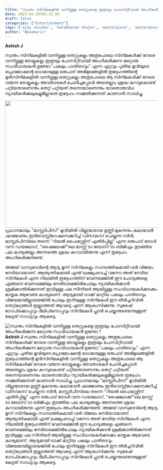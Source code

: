 ```yaml
---
title: "സ്വന്തം സിനിമകളിൽ വന്നിട്ടുള്ള തെറ്റുകളെ ഇത്രയും പോസിറ്റീവായി അംഗീകരിക്കുന്ന മറ്റൊരു സംവിധായകൻ ഉണ്ടോ ?"
date: 2023-03-20T05:31:54
draft: false
categories: ["Entertainment"]
tags: ['ajay vasudev', 'kalabhavan shajon', 'masterpiece', 'masterpiece movie', 'unnimukundan']
author: "Beaumaris"
---
```


<strong>Ashish J </strong>

സ്വന്തം സിനിമകളിൽ വന്നിട്ടുള്ള തെറ്റുകളും അതുപോലെ സിനിമകൾക്ക് നേരെ വന്നിട്ടുള്ള ട്രോളുകളും ഇത്രയും പോസിറ്റീവായി അംഗീകരിക്കുന്ന മറ്റൊരു സംവിധായകൻ ഉണ്ടോ."പകലും പാതിരാവും" എന്ന ഏറ്റവും പുതിയ മൂവിയുടെ പ്രൊമോഷന്റെ ഭാഗമായുള്ള ഒരുപാട് അഭിമുഖങ്ങളിൽ ഇദ്ദേഹത്തിന്റെ മുൻസിനിമകളിൽ വന്നിട്ടുള്ള തെറ്റുകളും അതുപോലെ ആ സിനിമകൾക്ക് നേരെ വരുന്ന ട്രോളുകളും അവതാരകർ ചോദിച്ചപ്പോൾ അതെല്ലാം ശ്രദ്ധ കുറവുകൊണ്ട് പറ്റിയതാണെന്നും തെറ്റ് പറ്റിയത് തന്നെയാണെന്നും യാതൊരുവിധ ന്യായീകരിക്കലുകളുമില്ലാതെ ഇദ്ദേഹം സമ്മതിക്കുന്നത് കാണാൻ സാധിച്ചു.

<img class="size-large wp-image-388240 aligncenter" src="https://cdn.boolokam.com/articles/2023/03/qq-2-1024x537.jpg" alt="" width="800" height="420" />പ്രധാനമായും "മാസ്റ്റർപീസ്" മൂവിയിൽ വില്ലന്മാരായ ഉണ്ണി മുകുന്ദനും കലാഭവൻ ഷാജോണും ഇൻവെസ്റ്റിഗേഷനെക്കുറിച്ച് ഡിസ്‌കസ് ചെയ്യുന്ന സീൻ, മാസ്റ്റർപീസിലെ തന്നെ "റിയൽ ഫൈറ്റേഴ്സിന് എതിർപ്പില്ല" എന്ന ഒരുപാട് ട്രോൾ വന്ന ഡയലോഗ്, "ഷൈലോക്ക്"ലെ മാസ്സ് ടാ ബോസ് ടാ ബിജിഎം തുടങ്ങിയ പല കാര്യങ്ങളും അന്നത്തെ ശ്രദ്ധ കുറവായിരുന്നു എന്ന് ഇദ്ദേഹം അംഗീകരിക്കുന്നുണ്ട്.

അജയ് വാസുദേവിന്റെ ആദ്യ മൂന്ന് സിനിമകളും സാമ്പത്തികമായി വൻ വിജയം നേടിയവയാണ്. ആത്യന്തികമായി എന്ത് ലക്ഷ്യംവെച്ച് വന്നോ അത് നേടിയ സിനിമകൾ എന്ന നിലയിൽ ഇദ്ദേഹത്തിന് വേണമെങ്കിൽ ഈ ചോദ്യങ്ങളെ എങ്ങനെ വേണമെങ്കിലും നേരിടാമെങ്കിൽപോലും ന്യായീകരിക്കാൻ ശ്രമിക്കാതിരിക്കുന്നത് ഇവിടുള്ള പല സീനിയർ ആയിട്ടുള്ള സംവിധായകർക്കടക്കം മാതൃക ആവേണ്ട കാര്യമാണ്. ആദ്യമായി ട്രാക്ക് മാറ്റിയ പകലും പാതിരാവും വിജയമായില്ലായെങ്കിൽ പോലും ഇനിയുള്ള സിനിമകൾ ഈ തിരിച്ചറിവിൽ തെറ്റ്കുറ്റങ്ങൾ ഇല്ലാത്തത് ആവട്ടെ എന്ന് ആശംസിക്കുന്നു. സുരേഷ് ഗോപിക്കൊപ്പവും ദിലീപിനൊപ്പവും സിനിമകൾ പ്ലാൻ ചെയ്യുന്നുണ്ടെന്നുള്ളത് കേട്ടത് സാധ്യവും ആകട്ടെ.


![സ്വന്തം സിനിമകളിൽ വന്നിട്ടുള്ള തെറ്റുകളെ ഇത്രയും പോസിറ്റീവായി അംഗീകരിക്കുന്ന മറ്റൊരു സംവിധായകൻ ഉണ്ടോ ?](https://cdn.boolokam.com/articles/2023/03/qq-2-1024x537.jpg)**Ashish J** സ്വന്തം സിനിമകളിൽ വന്നിട്ടുള്ള തെറ്റുകളും അതുപോലെ സിനിമകൾക്ക് നേരെ വന്നിട്ടുള്ള ട്രോളുകളും ഇത്രയും പോസിറ്റീവായി അംഗീകരിക്കുന്ന മറ്റൊരു സംവിധായകൻ ഉണ്ടോ."പകലും പാതിരാവും" എന്ന ഏറ്റവും പുതിയ മൂവിയുടെ പ്രൊമോഷന്റെ ഭാഗമായുള്ള ഒരുപാട് അഭിമുഖങ്ങളിൽ ഇദ്ദേഹത്തിന്റെ മുൻസിനിമകളിൽ വന്നിട്ടുള്ള തെറ്റുകളും അതുപോലെ ആ സിനിമകൾക്ക് നേരെ വരുന്ന ട്രോളുകളും അവതാരകർ ചോദിച്ചപ്പോൾ അതെല്ലാം ശ്രദ്ധ കുറവുകൊണ്ട് പറ്റിയതാണെന്നും തെറ്റ് പറ്റിയത് തന്നെയാണെന്നും യാതൊരുവിധ ന്യായീകരിക്കലുകളുമില്ലാതെ ഇദ്ദേഹം സമ്മതിക്കുന്നത് കാണാൻ സാധിച്ചു. പ്രധാനമായും "മാസ്റ്റർപീസ്" മൂവിയിൽ വില്ലന്മാരായ ഉണ്ണി മുകുന്ദനും കലാഭവൻ ഷാജോണും ഇൻവെസ്റ്റിഗേഷനെക്കുറിച്ച് ഡിസ്‌കസ് ചെയ്യുന്ന സീൻ, മാസ്റ്റർപീസിലെ തന്നെ "റിയൽ ഫൈറ്റേഴ്സിന് എതിർപ്പില്ല" എന്ന ഒരുപാട് ട്രോൾ വന്ന ഡയലോഗ്, "ഷൈലോക്ക്"ലെ മാസ്സ് ടാ ബോസ് ടാ ബിജിഎം തുടങ്ങിയ പല കാര്യങ്ങളും അന്നത്തെ ശ്രദ്ധ കുറവായിരുന്നു എന്ന് ഇദ്ദേഹം അംഗീകരിക്കുന്നുണ്ട്. അജയ് വാസുദേവിന്റെ ആദ്യ മൂന്ന് സിനിമകളും സാമ്പത്തികമായി വൻ വിജയം നേടിയവയാണ്. ആത്യന്തികമായി എന്ത് ലക്ഷ്യംവെച്ച് വന്നോ അത് നേടിയ സിനിമകൾ എന്ന നിലയിൽ ഇദ്ദേഹത്തിന് വേണമെങ്കിൽ ഈ ചോദ്യങ്ങളെ എങ്ങനെ വേണമെങ്കിലും നേരിടാമെങ്കിൽപോലും ന്യായീകരിക്കാൻ ശ്രമിക്കാതിരിക്കുന്നത് ഇവിടുള്ള പല സീനിയർ ആയിട്ടുള്ള സംവിധായകർക്കടക്കം മാതൃക ആവേണ്ട കാര്യമാണ്. ആദ്യമായി ട്രാക്ക് മാറ്റിയ പകലും പാതിരാവും വിജയമായില്ലായെങ്കിൽ പോലും ഇനിയുള്ള സിനിമകൾ ഈ തിരിച്ചറിവിൽ തെറ്റ്കുറ്റങ്ങൾ ഇല്ലാത്തത് ആവട്ടെ എന്ന് ആശംസിക്കുന്നു. സുരേഷ് ഗോപിക്കൊപ്പവും ദിലീപിനൊപ്പവും സിനിമകൾ പ്ലാൻ ചെയ്യുന്നുണ്ടെന്നുള്ളത് കേട്ടത് സാധ്യവും ആകട്ടെ.
